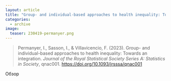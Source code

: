 ```yaml
---
layout: article
title: "Group- and individual-based approaches to health inequality: Towards an integration."
categories: 
  - archive
image:
  teaser: 230419-permanyer.png
---
```


> Permanyer, I., Sasson, I., & Villavicencio, F. (2023). Group- and individual-based approaches to health inequality: Towards an integration. _Journal of the Royal Statistical Society Series A: Statistics in Society_, qnac001. https://doi.org/10.1093/jrsssa/qnac001

Обзор 

